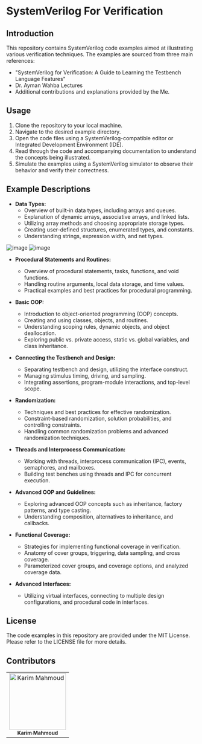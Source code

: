 # SystemVerilog For Verification

## Introduction
This repository contains SystemVerilog code examples aimed at illustrating various verification techniques. The examples are sourced from three main references: 
  - "SystemVerilog for Verification: A Guide to Learning the Testbench Language Features" 
  - Dr. Ayman Wahba Lectures
  - Additional contributions and explanations provided by the Me.

## Usage
1. Clone the repository to your local machine.
2. Navigate to the desired example directory.
3. Open the code files using a SystemVerilog-compatible editor or Integrated Development Environment (IDE).
4. Read through the code and accompanying documentation to understand the concepts being illustrated.
5. Simulate the examples using a SystemVerilog simulator to observe their behavior and verify their correctness.

## Example Descriptions
- **Data Types:**
  - Overview of built-in data types, including arrays and queues.
  - Explanation of dynamic arrays, associative arrays, and linked lists.
  - Utilizing array methods and choosing appropriate storage types.
  - Creating user-defined structures, enumerated types, and constants.
  - Understanding strings, expression width, and net types.

![image](https://github.com/karimmahmoud22/SystemVerilog/assets/82693464/64a59524-e931-4a23-82d2-1fbdf8b8d4a7)
![image](https://github.com/karimmahmoud22/SystemVerilog/assets/82693464/f53a6e40-e977-48c4-b8ea-a0991ef909f2)


- **Procedural Statements and Routines:**
  - Overview of procedural statements, tasks, functions, and void functions.
  - Handling routine arguments, local data storage, and time values.
  - Practical examples and best practices for procedural programming.

- **Basic OOP:**
  - Introduction to object-oriented programming (OOP) concepts.
  - Creating and using classes, objects, and routines.
  - Understanding scoping rules, dynamic objects, and object deallocation.
  - Exploring public vs. private access, static vs. global variables, and class inheritance.

- **Connecting the Testbench and Design:**
  - Separating testbench and design, utilizing the interface construct.
  - Managing stimulus timing, driving, and sampling.
  - Integrating assertions, program-module interactions, and top-level scope.

- **Randomization:**
  - Techniques and best practices for effective randomization.
  - Constraint-based randomization, solution probabilities, and controlling constraints.
  - Handling common randomization problems and advanced randomization techniques.

- **Threads and Interprocess Communication:**
  - Working with threads, interprocess communication (IPC), events, semaphores, and mailboxes.
  - Building test benches using threads and IPC for concurrent execution.

- **Advanced OOP and Guidelines:**
  - Exploring advanced OOP concepts such as inheritance, factory patterns, and type casting.
  - Understanding composition, alternatives to inheritance, and callbacks.

- **Functional Coverage:**
  - Strategies for implementing functional coverage in verification.
  - Anatomy of cover groups, triggering, data sampling, and cross coverage.
  - Parameterized cover groups, and coverage options, and analyzed coverage data.

- **Advanced Interfaces:**
  - Utilizing virtual interfaces, connecting to multiple design configurations, and procedural code in interfaces.

## License
The code examples in this repository are provided under the MIT License. Please refer to the LICENSE file for more details.

## Contributors
<table>
  <tr>
    <td align="center">
    <a href="https://github.com/karimmahmoud22" target="_black">
    <img src="https://avatars.githubusercontent.com/u/82693464?v=4" width="150px;" alt="Karim Mahmoud"/>
    <br />
    <sub><b>Karim Mahmoud</b></sub></a>
    </td>
  </tr>
 </table>
